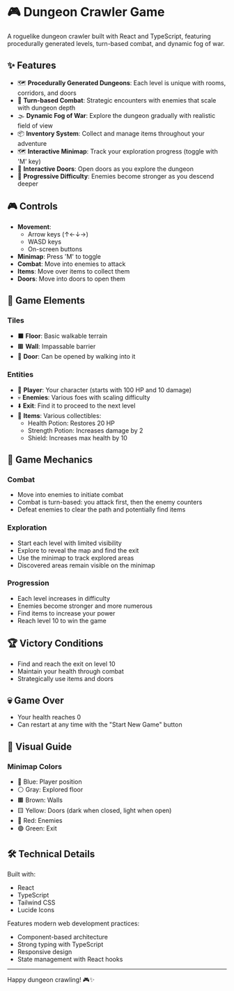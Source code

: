 # 🎮 Dungeon Crawler Game

A roguelike dungeon crawler built with React and TypeScript, featuring procedurally generated levels, turn-based combat, and dynamic fog of war.

## ✨ Features

- 🗺️ **Procedurally Generated Dungeons**: Each level is unique with rooms, corridors, and doors
- 🎯 **Turn-based Combat**: Strategic encounters with enemies that scale with dungeon depth
- 🌫️ **Dynamic Fog of War**: Explore the dungeon gradually with realistic field of view
- 📦 **Inventory System**: Collect and manage items throughout your adventure
- 🗺️ **Interactive Minimap**: Track your exploration progress (toggle with 'M' key)
- 🚪 **Interactive Doors**: Open doors as you explore the dungeon
- 💪 **Progressive Difficulty**: Enemies become stronger as you descend deeper

## 🎮 Controls

- **Movement**: 
  - Arrow keys (↑←↓→)
  - WASD keys
  - On-screen buttons
- **Minimap**: Press 'M' to toggle
- **Combat**: Move into enemies to attack
- **Items**: Move over items to collect them
- **Doors**: Move into doors to open them

## 🎯 Game Elements

### Tiles
- ⬛ **Floor**: Basic walkable terrain
- 🟫 **Wall**: Impassable barrier
- 🚪 **Door**: Can be opened by walking into it

### Entities
- 🐀 **Player**: Your character (starts with 100 HP and 10 damage)
- 💀 **Enemies**: Various foes with scaling difficulty
- ⬇️ **Exit**: Find it to proceed to the next level
- 🧪 **Items**: Various collectibles:
  - Health Potion: Restores 20 HP
  - Strength Potion: Increases damage by 2
  - Shield: Increases max health by 10

## 🎲 Game Mechanics

### Combat
- Move into enemies to initiate combat
- Combat is turn-based: you attack first, then the enemy counters
- Defeat enemies to clear the path and potentially find items

### Exploration
- Start each level with limited visibility
- Explore to reveal the map and find the exit
- Use the minimap to track explored areas
- Discovered areas remain visible on the minimap

### Progression
- Each level increases in difficulty
- Enemies become stronger and more numerous
- Find items to increase your power
- Reach level 10 to win the game

## 🏆 Victory Conditions
- Find and reach the exit on level 10
- Maintain your health through combat
- Strategically use items and doors

## 💀 Game Over
- Your health reaches 0
- Can restart at any time with the "Start New Game" button

## 🎨 Visual Guide

### Minimap Colors
- 🔵 Blue: Player position
- ⚪ Gray: Explored floor
- 🟫 Brown: Walls
- 🟨 Yellow: Doors (dark when closed, light when open)
- 🔴 Red: Enemies
- 🟢 Green: Exit

## 🛠️ Technical Details

Built with:
- React
- TypeScript
- Tailwind CSS
- Lucide Icons

Features modern web development practices:
- Component-based architecture
- Strong typing with TypeScript
- Responsive design
- State management with React hooks

---

Happy dungeon crawling! 🎮✨ 
